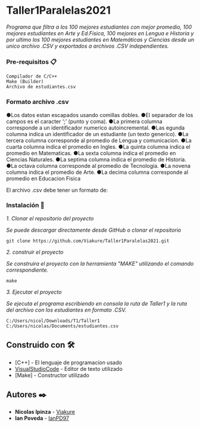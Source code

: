 # Taller1Paralelas2021
_Programa que filtra a los 100 mejores estudiantes con mejor promedio, 100 mejores estudiantes en Arte y Ed.Fisica, 100 mejores en Lengua e Historia y por ultimo los 100 mejores estudiantes en Matemáticas y Ciencias desde un unico archivo .CSV y exportados a archivos .CSV independientes._

### Pre-requisitos 📋

```
Compilador de C/C++
Make (Builder)
Archivo de estudiantes.csv
```

### Formato archivo .csv

  ●Los datos estan escapados usando comillas dobles.
  ●El separador de los campos es el caracter ‘;’ (punto y coma).
  ●La primera columna corresponde a un identificador numerico autoincremental.
  ●Las egunda columna indica un identificador de un estudiante (un texto generico).
  ●La tercera columna corresponde al promedio de Lengua y comunicacion.
  ●La cuarta columna indica el promedio en Ingles.
  ●La quinta columna indica el promedio en Matematicas.
  ●La sexta columna indica el promedio en Ciencias Naturales.
  ●La septima columna indica el promedio de Historia.
  ●La octava columna corresponde al promedio de Tecnologia.
  ●La novena columna indica el promedio de Arte.
  ●La decima columna corresponde al promedio en Educacion Fisica

El archivo .csv debe tener un formato de:

### Instalación 🔧

_1. Clonar el repositorio del proyecto_

  _Se puede descargar directamente desde GitHub o clonar el repositorio_

```
git clone https://github.com/Viakure/Taller1Paralelas2021.git
```

_2. construir el proyecto_

  _Se construira el proyecto con la herramienta "MAKE" utilizando el comando correspondiente._

```
make
```

_3. Ejecutar el proyecto_

  _Se ejecuta el programa escribiendo en consola la ruta de Taller1 y la ruta del archivo con los estudiantes en formato .CSV._

```
C:/Users/nicol/Downloads/T1/Taller1 C:/Users/nicolas/Documents/estudiantes.csv
```

## Construido con 🛠️

* [C++] - El lenguaje de programacion usado
* [VisualStudioCode](https://maven.apache.org/) - Editor de texto utilizado
* [Make] - Constructor utilizado

## Autores ✒️

* **Nicolas Ipinza** - [Viakure](https://github.com/Viakure)
* **Ian Poveda** - [IanPD97](https://github.com/IanPD97)
